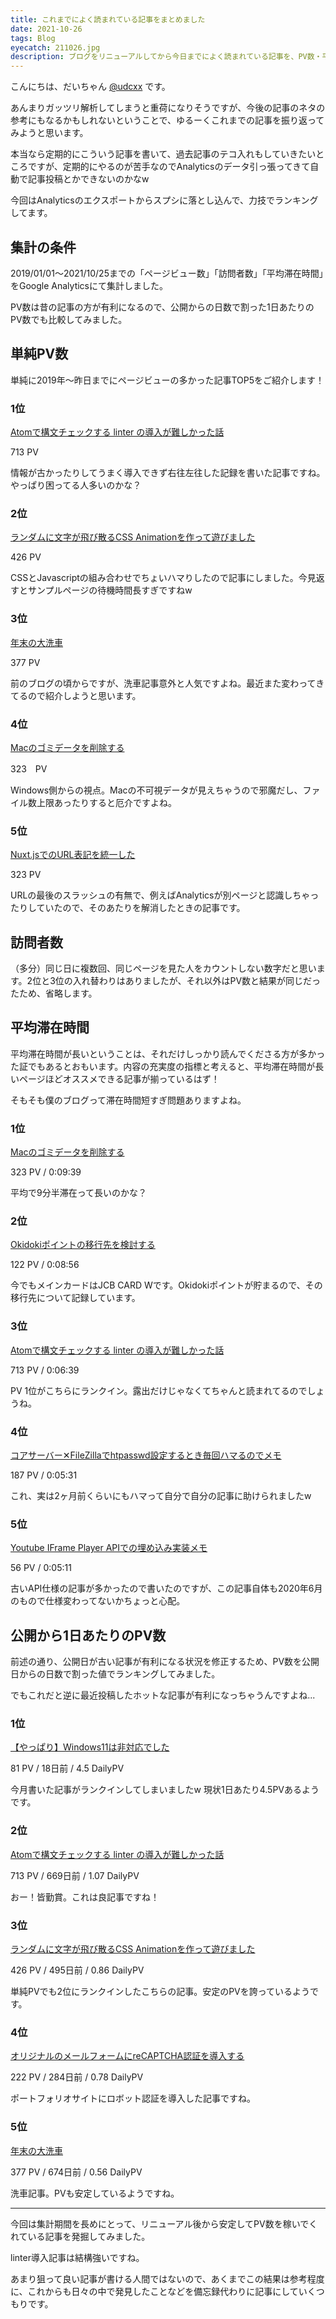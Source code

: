 ```yaml
---
title: これまでによく読まれている記事をまとめました
date: 2021-10-26
tags: Blog
eyecatch: 211026.jpg
description: ブログをリニューアルしてから今日までによく読まれている記事を、PV数・平均滞在時間・公開日からの日当たりPV数でそれぞれランキングしてみました。
---
```


こんにちは、だいちゃん [@udcxx](https://twitter.com/udc_xx) です。

あんまりガッツリ解析してしまうと重荷になりそうですが、今後の記事のネタの参考にもなるかもしれないということで、ゆるーくこれまでの記事を振り返ってみようと思います。

本当なら定期的にこういう記事を書いて、過去記事のテコ入れもしていきたいところですが、定期的にやるのが苦手なのでAnalyticsのデータ引っ張ってきて自動で記事投稿とかできないのかなw

今回はAnalyticsのエクスポートからスプシに落とし込んで、力技でランキングしてます。

## 集計の条件

2019/01/01～2021/10/25までの「ページビュー数」「訪問者数」「平均滞在時間」をGoogle Analyticsにて集計しました。

PV数は昔の記事の方が有利になるので、公開からの日数で割った1日あたりのPV数でも比較してみました。

## 単純PV数

単純に2019年～昨日までにページビューの多かった記事TOP5をご紹介します！

### 1位

[Atomで構文チェックする linter の導入が難しかった話](https://blog.udcxx.me/article/191227/atom-linter/)

713 PV

情報が古かったりしてうまく導入できず右往左往した記録を書いた記事ですね。やっぱり困ってる人多いのかな？


### 2位

[ランダムに文字が飛び散るCSS Animationを作って遊びました](https://blog.udcxx.me/article/200618/css-animation-move-random/)

426 PV

CSSとJavascriptの組み合わせでちょいハマりしたので記事にしました。今見返すとサンプルページの待機時間長すぎですねw


### 3位

[年末の大洗車](https://blog.udcxx.me/article/191222/2019last-wash/)

377 PV

前のブログの頃からですが、洗車記事意外と人気ですよね。最近また変わってきてるので紹介しようと思います。


### 4位

[Macのゴミデータを削除する](https://blog.udcxx.me/article/200129/bastard-files/)

323　PV

Windows側からの視点。Macの不可視データが見えちゃうので邪魔だし、ファイル数上限あったりすると厄介ですよね。


### 5位

[Nuxt.jsでのURL表記を統一した](https://blog.udcxx.me/article/200304/add-trailing-slash/)

323 PV

URLの最後のスラッシュの有無で、例えばAnalyticsが別ページと認識しちゃったりしていたので、そのあたりを解消したときの記事です。


## 訪問者数

（多分）同じ日に複数回、同じページを見た人をカウントしない数字だと思います。2位と3位の入れ替わりはありましたが、それ以外はPV数と結果が同じだったため、省略します。

## 平均滞在時間

平均滞在時間が長いということは、それだけしっかり読んでくださる方が多かった証でもあるとおもいます。内容の充実度の指標と考えると、平均滞在時間が長いページほどオススメできる記事が揃っているはず！

そもそも僕のブログって滞在時間短すぎ問題ありますよね。

### 1位

[Macのゴミデータを削除する](https://blog.udcxx.me/article/200129/bastard-files/)

323 PV / 0:09:39

平均で9分半滞在って長いのかな？


### 2位

[Okidokiポイントの移行先を検討する](https://blog.udcxx.me/article/200214/okidoki-usecase/)

122 PV / 0:08:56

今でもメインカードはJCB CARD Wです。Okidokiポイントが貯まるので、その移行先について記録しています。

### 3位

[Atomで構文チェックする linter の導入が難しかった話](https://blog.udcxx.me/article/191227/atom-linter/)

713 PV / 0:06:39

PV 1位がこちらにランクイン。露出だけじゃなくてちゃんと読まれてるのでしょうね。


### 4位

[コアサーバー✕FileZillaでhtpasswd設定するとき毎回ハマるのでメモ](https://blog.udcxx.me/article/200316/coreserver-fillezilla-htpasswd/)

187 PV / 0:05:31

これ、実は2ヶ月前くらいにもハマって自分で自分の記事に助けられましたw


### 5位

[Youtube IFrame Player APIでの埋め込み実装メモ](https://blog.udcxx.me/article/200604/ytb-api-player/)

56 PV / 0:05:11

古いAPI仕様の記事が多かったので書いたのですが、この記事自体も2020年6月のもので仕様変わってないかちょっと心配。


## 公開から1日あたりのPV数

前述の通り、公開日が古い記事が有利になる状況を修正するため、PV数を公開日からの日数で割った値でランキングしてみました。

でもこれだと逆に最近投稿したホットな記事が有利になっちゃうんですよね...

### 1位

[【やっぱり】Windows11は非対応でした](https://blog.udcxx.me/article/211008/windows11/)

81 PV / 18日前 / 4.5 DailyPV

今月書いた記事がランクインしてしまいましたw 現状1日あたり4.5PVあるようです。


### 2位

[Atomで構文チェックする linter の導入が難しかった話](https://blog.udcxx.me/article/191227/atom-linter/)

713 PV / 669日前 / 1.07 DailyPV

おー！皆勤賞。これは良記事ですね！


### 3位

[ランダムに文字が飛び散るCSS Animationを作って遊びました](https://blog.udcxx.me/article/200618/css-animation-move-random/)

426 PV / 495日前 / 0.86 DailyPV

単純PVでも2位にランクインしたこちらの記事。安定のPVを誇っているようです。

### 4位

[オリジナルのメールフォームにreCAPTCHA認証を導入する](https://blog.udcxx.me/article/210115/recaptcha/)

222 PV / 284日前 / 0.78 DailyPV

ポートフォリオサイトにロボット認証を導入した記事ですね。

### 5位

[年末の大洗車](https://blog.udcxx.me/article/191222/2019last-wash/)

377 PV / 674日前 / 0.56 DailyPV

洗車記事。PVも安定しているようですね。


---

今回は集計期間を長めにとって、リニューアル後から安定してPV数を稼いでくれている記事を発掘してみました。

linter導入記事は結構強いですね。

あまり狙って良い記事が書ける人間ではないので、あくまでこの結果は参考程度に、これからも日々の中で発見したことなどを備忘録代わりに記事にしていくつもりです。
